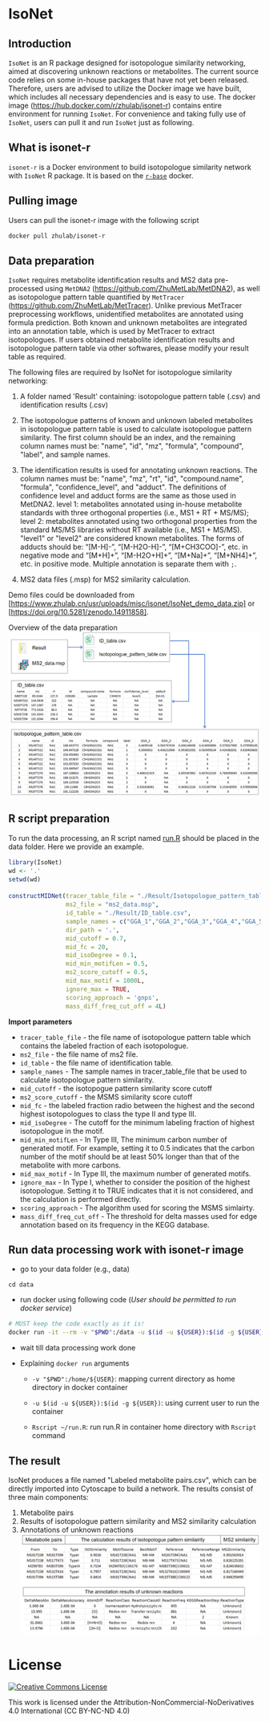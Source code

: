 # IsoNet

## Introduction
`IsoNet` is an R package designed for isotopologue similarity networking, aimed at discovering unknown reactions or metabolites. The current source code relies on some in-house packages that have not yet been released. Therefore, users are advised to utilize the Docker image we have built, which includes all necessary dependencies and is easy to use.
The docker image (https://hub.docker.com/r/zhulab/isonet-r) contains entire environment for running `IsoNet`. For convenience and taking fully use of `IsoNet`, users can pull it and run `IsoNet` just as following.

## What is isonet-r

`isonet-r` is a Docker environment to build isotopologue similarity network with `IsoNet` R package. It is based on the [`r-base`](https://hub.docker.com/_/r-base/) docker.

## Pulling image

Users can pull the isonet-r image with the following script

```bash
docker pull zhulab/isonet-r
```

## Data preparation

`IsoNet` requires metabolite identification results and MS2 data pre-processed using `MetDNA2` (https://github.com/ZhuMetLab/MetDNA2), as well as isotopologue pattern table quantified by `MetTracer` (https://github.com/ZhuMetLab/MetTracer). Unlike previous MetTracer preprocessing workflows, unidentified metabolites are annotated using formula prediction. Both known and unknown metabolites are integrated into an annotation table, which is used by MetTracer to extract isotopologues. If users obtained metabolite identification results and isotopologue pattern table via other softwares, please modify your result table as required.

The following files are required by IsoNet for isotopologue similarity networking:
1. A folder named 'Result' containing: isotopologue pattern table (.csv) and identification results (.csv) 

2. The isotopologue patterns of known and unknown labeled metabolites in isotopologue pattern table is used to calculate isotopologue pattern similarity. The first column should be an index, and the remaining column names must be: "name", "id", "mz", "formula", "compound", "label", and sample names.

3. The identification results is used for annotating unknown reactions. The column names must be: "name", "mz", "rt", "id", "compound.name", "formula", "confidence_level", and "adduct". The definitions of confidence level and adduct forms are the same as those used in MetDNA2. level 1: metabolites annotated using in-house metabolite standards with three orthogonal properties (i.e., MS1 + RT + MS/MS); level 2: metabolites annotated using two orthogonal properties from the standard MS/MS libraries without RT available (i.e., MS1 + MS/MS). "level1" or "level2" are considered known metabolites. The forms of adducts should be: “[M-H]-”, “[M-H2O-H]-”, “[M+CH3COO]-”, etc. in negative mode and “[M+H]+”, “[M-H2O+H]+”, “[M+Na]+”, “[M+NH4]+”, etc. in positive mode. Multiple annotation is separate them with `;`.

4. MS2 data files (.msp) for MS2 similarity calculation.

Demo files could be downloaded from [https://www.zhulab.cn/usr/uploads/misc/isonet/IsoNet_demo_data.zip] or [https://doi.org/10.5281/zenodo.14911858].

Overview of the data preparation
![Data preparation](imgs/Picture1.png)

## R script preparation
To run the data processing, an R script named [run.R](extra/run.R) should be placed in the data folder.
Here we provide an example.

```R
library(IsoNet)
wd <- '.'
setwd(wd)

constructMIDNet(tracer_table_file = "./Result/Isotopologue_pattern_table.csv",
                ms2_file = "ms2_data.msp",
                id_table = "./Result/ID_table.csv",
                sample_names = c("GGA_1","GGA_2","GGA_3","GGA_4","GGA_5","GGA_6"),
                dir_path = '.',
                mid_cutoff = 0.7,
                mid_fc = 20,
                mid_isoDegree = 0.1,
                mid_min_motifLen = 0.5,
                ms2_score_cutoff = 0.5,
                mid_max_motif = 1000L,
                ignore_max = TRUE,
                scoring_approach = 'gnps',
                mass_diff_freq_cut_off = 4L)
```

**Import parameters**

- `tracer_table_file` - the file name of isotopologue pattern table which contains the labeled fraction of each isotopologue.
- `ms2_file` - the file name of ms2 file.
- `id_table` - the file name of identification table.
- `sample_names` - The sample names in tracer_table_file that be used to calculate isotopologue pattern similarity.
- `mid_cutoff` - the isotopogue pattern similarity score cutoff
- `ms2_score_cutoff` - the MSMS similarity score cutoff
- `mid_fc` - the labeled fraction radio between the highest and the second highest isotopologues to class the type II and type III.
- `mid_isoDegree` - The cutoff for the minimum labeling fraction of highest isotopologue in the motif.
- `mid_min_motifLen` - In Type III, The minimum carbon number of generated motif. For example, setting it to 0.5 indicates that the carbon number of the motif should be at least 50% longer than that of the metabolite with more carbons.
- `mid_max_motif` - In Type III, the maximum number of generated motifs.
- `ignore_max` - In Type I, whether to consider the position of the highest isotopologue. Setting it to TRUE indicates that it is not considered, and the calculation is performed directly.
- `scoring_approach` - The algorithm used for scoring the MSMS simlairty.
- `mass_diff_freq_cut_off` - The threshold for delta masses used for edge annotation based on its frequency in the KEGG database.


## Run data processing work with isonet-r image

- go to your data folder (e.g., data)

```base
cd data
```

- run docker using following code (*User should be permitted to run docker service*)

```bash
# MUST keep the code exactly as it is!
docker run -it --rm -v "$PWD":/data -u $(id -u ${USER}):$(id -g ${USER}) zhulab/isonet-r Rscript run.R
```

- wait till data processing work done

- Explaining `docker run` arguments
  
  - `-v "$PWD":/home/${USER}`: mapping current directory as home directory in docker container
  
  - `-u $(id -u ${USER}):$(id -g ${USER})`: using current user to run the container
  
  - `Rscript ~/run.R`: run run.R in container home directory with `Rscript`  command

## The result 

IsoNet produces a file named "Labeled metabolite pairs.csv", which can be directly imported into Cytoscape to build a network. The results consist of three main components:
1. Metabolite pairs
2. Results of isotopologue pattern similarity and MS2 similarity calculation
3. Annotations of unknown reactions
![Output illustration](imgs/Picture2.png)



# License
<a rel="license" href="https://creativecommons.org/licenses/by-nc-nd/4.0/"><img alt="Creative Commons License" style="border-width:0" src="https://i.creativecommons.org/l/by-nc-nd/4.0/88x31.png" /></a>
  
  This work is licensed under the Attribution-NonCommercial-NoDerivatives 4.0 International (CC BY-NC-ND 4.0)
